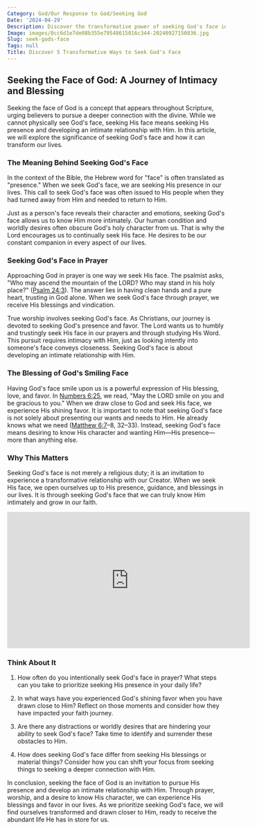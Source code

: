 ```yaml
---
Category: God/Our Response to God/Seeking God
Date: '2024-04-29'
Description: Discover the transformative power of seeking God's face in prayer and meditation. Unlock spiritual growth and deepen your connection with the divine.
Image: images/0cc6d1e7de08b355e79548615016c344-20240927150836.jpg
Slug: seek-gods-face
Tags: null
Title: Discover 5 Transformative Ways to Seek God's Face
---
```


## Seeking the Face of God: A Journey of Intimacy and Blessing

Seeking the face of God is a concept that appears throughout Scripture, urging believers to pursue a deeper connection with the divine. While we cannot physically see God's face, seeking His face means seeking His presence and developing an intimate relationship with Him. In this article, we will explore the significance of seeking God's face and how it can transform our lives.

### The Meaning Behind Seeking God's Face

In the context of the Bible, the Hebrew word for "face" is often translated as "presence." When we seek God's face, we are seeking His presence in our lives. This call to seek God's face was often issued to His people when they had turned away from Him and needed to return to Him.

Just as a person's face reveals their character and emotions, seeking God's face allows us to know Him more intimately. Our human condition and worldly desires often obscure God's holy character from us. That is why the Lord encourages us to continually seek His face. He desires to be our constant companion in every aspect of our lives.

### Seeking God's Face in Prayer

Approaching God in prayer is one way we seek His face. The psalmist asks, "Who may ascend the mountain of the LORD? Who may stand in his holy place?" ([Psalm 24:3](https://www.bibleref.com/Psalm/24/Psalm-24-3.html)). The answer lies in having clean hands and a pure heart, trusting in God alone. When we seek God's face through prayer, we receive His blessings and vindication.

True worship involves seeking God's face. As Christians, our journey is devoted to seeking God's presence and favor. The Lord wants us to humbly and trustingly seek His face in our prayers and through studying His Word. This pursuit requires intimacy with Him, just as looking intently into someone's face conveys closeness. Seeking God's face is about developing an intimate relationship with Him.

### The Blessing of God's Smiling Face

Having God's face smile upon us is a powerful expression of His blessing, love, and favor. In [Numbers 6:25](https://www.bibleref.com/Numbers/6/Numbers-6-25.html), we read, "May the LORD smile on you and be gracious to you." When we draw close to God and seek His face, we experience His shining favor. It is important to note that seeking God's face is not solely about presenting our wants and needs to Him. He already knows what we need ([Matthew 6:7](https://www.bibleref.com/Matthew/6/Matthew-6-7.html)–8, 32–33). Instead, seeking God's face means desiring to know His character and wanting Him—His presence—more than anything else.

### Why This Matters

Seeking God's face is not merely a religious duty; it is an invitation to experience a transformative relationship with our Creator. When we seek His face, we open ourselves up to His presence, guidance, and blessings in our lives. It is through seeking God's face that we can truly know Him intimately and grow in our faith.


<iframe width="560" height="315" src="https://www.youtube.com/embed/5Fwg2d4jwyQ" frameborder="0" allow="autoplay; encrypted-media" allowfullscreen></iframe>


### Think About It

1. How often do you intentionally seek God's face in prayer? What steps can you take to prioritize seeking His presence in your daily life?

2. In what ways have you experienced God's shining favor when you have drawn close to Him? Reflect on those moments and consider how they have impacted your faith journey.

3. Are there any distractions or worldly desires that are hindering your ability to seek God's face? Take time to identify and surrender these obstacles to Him.

4. How does seeking God's face differ from seeking His blessings or material things? Consider how you can shift your focus from seeking things to seeking a deeper connection with Him.

In conclusion, seeking the face of God is an invitation to pursue His presence and develop an intimate relationship with Him. Through prayer, worship, and a desire to know His character, we can experience His blessings and favor in our lives. As we prioritize seeking God's face, we will find ourselves transformed and drawn closer to Him, ready to receive the abundant life He has in store for us.